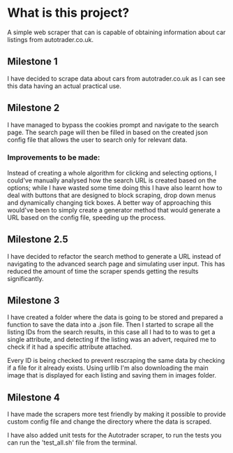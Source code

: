 # What is this project?
A simple web scraper that can is capable of obtaining information about car listings from autotrader.co.uk.
## Milestone 1
I have decided to scrape data about cars from autotrader.co.uk as I can see this data having an actual practical use.
## Milestone 2
I have managed to bypass the cookies prompt and navigate to the search page. The search page will then be filled in based on the created json config file that allows the user to search only for relevant data.

### Improvements to be made:
Instead of creating a whole algorithm for clicking and selecting options, I could've manually analysed how the search URL is created based on the options; while I have wasted some time doing this I have also learnt how to deal with buttons that are designed to block scraping, drop down menus and dynamically changing tick boxes. A better way of approaching this would've been to simply create a generator method that would generate a URL based on the config file, speeding up the process.

## Milestone 2.5
I have decided to refactor the search method to generate a URL instead of navigating to the advanced search page and simulating user input. This has reduced the amount of time the scraper spends getting the results significantly. 

## Milestone 3
I have created a folder where the data is going to be stored and prepared a function to save the data into a .json file. Then I started to scrape all the listing IDs from the search results, in this case all I had to to was to get a single attribute, and detecting if the listing was an advert, required me to check if it had a specific attribute attached. 

Every ID is being checked to prevent rescraping the same data by checking if a file for it already exists. Using urllib I'm also downloading the main image that is displayed for each listing and saving them in images folder.

## Milestone 4
I have made the scrapers more test friendly by making it possible to provide custom config file and change the directory where the data is scraped. 

I have also added unit tests for the Autotrader scraper, to run the tests you can run the 'test_all.sh' file from the terminal.